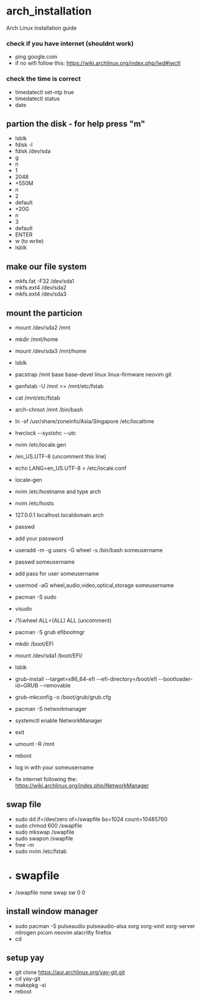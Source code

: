 # arch_installation
Arch Linux installation guide

### check if you have internet (shouldnt work)
- ping google.com
- if no wifi follow this: https://wiki.archlinux.org/index.php/Iwd#iwctl

### check the time is correct
- timedatectl set-ntp true
- timedatectl status
- date

## partion the disk - for help press "m"
- lsblk
- fdisk -l
- fdisk /dev/sda
- g
- n
- 1
- 2048
- +550M
- n 
- 2
- default
- +20G
- n
- 3
- default
- ENTER
- w (to write)
- lsblk

## make our file system
- mkfs.fat -F32 /dev/sda1
- mkfs.ext4 /dev/sda2
- mkfs.ext4 /dev/sda3

## mount the particion
- mount /dev/sda2 /mnt
- mkdir /mnt/home
- mount /dev/sda3 /mnt/home
- lsblk

- pacstrap /mnt base base-devel linux linux-firmware neovim git
- genfstab -U /mnt >> /mnt/etc/fstab
- cat /mnt/etc/fstab
- arch-chroot /mnt /bin/bash

- ln -sf /usr/share/zoneinfo/Asia/Singapore /etc/localtime
- hwclock --systohc --utc
- nvim /etc/locale.gen
- /en_US.UTF-8 (uncomment this line)
- echo LANG=en_US.UTF-8 > /etc/locale.conf
- locale-gen

- nvim /etc/hostname and type arch
- nvim /etc/hosts
- 127.0.0.1 localhost.localdomain arch

- passwd
- add your password
- useradd -m -g users -G wheel -s /bin/bash someusername
- passwd someusername
- add pass for user someusername
- usermod -aG wheel,audio,video,optical,storage someusername
- pacman -S sudo
- visudo
- /%wheel ALL=(ALL) ALL (uncomment)

- pacman -S grub efibootmgr
- mkdir /boot/EFI
- mount /dev/sda1 /boot/EFI/
- lsblk
- grub-install --target=x86_64-efi --efi-directory=/boot/efi --bootloader-id=GRUB --removable
- grub-mkconfig -o /boot/grub/grub.cfg
- pacman -S networkmanager
- systemctl enable NetworkManager

- exit
- umount -R /mnt
- reboot
- log in with your someusername
- fix internet following the: https://wiki.archlinux.org/index.php/NetworkManager

## swap file
- sudo dd if=/dev/zero of=/swapfile bs=1024 count=10485760
- sudo chmod 600 /swapfile
- sudo mkswap /swapfile
- sudo swapon /swapfile
- free -m
- sudo nvim /etc/fstab
- # swapfile
- /swapfile none swap sw 0 0

## install window manager
- sudo pacman -S pulseaudio pulseaudio-alsa xorg xorg-xinit xorg-server nitrogen picom neovim alacritty firefox 
- cd

## setup yay
- git clone https://aur.archlinux.org/yay-git.git
- cd yay-git
- makepkg -si
- reboot



